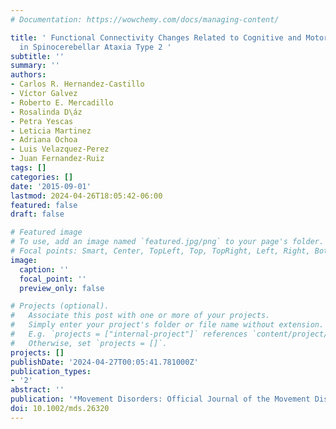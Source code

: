 ```yaml
---
# Documentation: https://wowchemy.com/docs/managing-content/

title: ' Functional Connectivity Changes Related to Cognitive and Motor Performance
  in Spinocerebellar Ataxia Type 2 '
subtitle: ''
summary: ''
authors:
- Carlos R. Hernandez-Castillo
- Víctor Galvez
- Roberto E. Mercadillo
- Rosalinda D\áz
- Petra Yescas
- Leticia Martinez
- Adriana Ochoa
- Luis Velazquez-Perez
- Juan Fernandez-Ruiz
tags: []
categories: []
date: '2015-09-01'
lastmod: 2024-04-26T18:05:42-06:00
featured: false
draft: false

# Featured image
# To use, add an image named `featured.jpg/png` to your page's folder.
# Focal points: Smart, Center, TopLeft, Top, TopRight, Left, Right, BottomLeft, Bottom, BottomRight.
image:
  caption: ''
  focal_point: ''
  preview_only: false

# Projects (optional).
#   Associate this post with one or more of your projects.
#   Simply enter your project's folder or file name without extension.
#   E.g. `projects = ["internal-project"]` references `content/project/deep-learning/index.md`.
#   Otherwise, set `projects = []`.
projects: []
publishDate: '2024-04-27T00:05:41.781000Z'
publication_types:
- '2'
abstract: ''
publication: '*Movement Disorders: Official Journal of the Movement Disorder Society*'
doi: 10.1002/mds.26320
---
```


